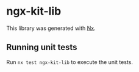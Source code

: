 # ngx-kit-lib

This library was generated with [Nx](https://nx.dev).

## Running unit tests

Run `nx test ngx-kit-lib` to execute the unit tests.
